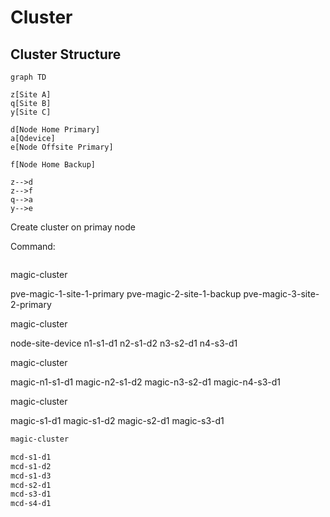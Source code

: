 # Cluster

## Cluster Structure

```mermaid
graph TD

z[Site A]
q[Site B]
y[Site C]

d[Node Home Primary]
a[Qdevice]
e[Node Offsite Primary]

f[Node Home Backup]

z-->d
z-->f
q-->a
y-->e

```

Create cluster on primay node

Command:

```bash

```

magic-cluster

pve-magic-1-site-1-primary
pve-magic-2-site-1-backup
pve-magic-3-site-2-primary

magic-cluster

node-site-device
n1-s1-d1
n2-s1-d2
n3-s2-d1
n4-s3-d1

magic-cluster

magic-n1-s1-d1
magic-n2-s1-d2
magic-n3-s2-d1
magic-n4-s3-d1

magic-cluster

magic-s1-d1
magic-s1-d2
magic-s2-d1
magic-s3-d1

```bash
magic-cluster

mcd-s1-d1
mcd-s1-d2
mcd-s1-d3
mcd-s2-d1
mcd-s3-d1
mcd-s4-d1
```

